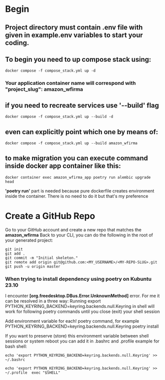 # Begin
## Project directory must contain .env file with given in example.env variables to start your coding.

## To begin you need to up compose stack using:
    docker compose -f compose_stack.yml up -d

### Your application container name will correspond with "project_slug": amazon_wfirma

## if you need to recreate services use '--build' flag

    docker compose -f compose_stack.yml up --build -d

## even can explicitly point which one by means of:

    docker compose -f compose_stack.yml up --build amazon_wfirma

## to make migration you can execute command inside docker app container like this:

    docker container exec amazon_wfirma_app poetry run alembic upgrade head
**'poetry run'** part is needed because pure dockerfile creates environment inside the container. There is no need to do it
but that's my preference


# Create a GitHub Repo

Go to your GitHub account and create a new repo that matches the **amazon_wfirma** 
Back to your CLI, you can do the following in the root of your generated project:
    
    git init
    git add .
    git commit -m "Initial skeleton."
    git remote add origin git@github.com:<MY_USERNAME>/<MY-REPO-SLUG>.git
    git push -u origin master

### When trying to install dependency using poetry on Kubuntu 23.10 
I encounter **[org.freedesktop.DBus.Error.UnknownMethod]** error. For me it can be resolved in a three way:
Running export PYTHON_KEYRING_BACKEND=keyring.backends.null.Keyring in shell will work for following poetry commands until you close (exit) your shell session

Add environment variable for each! poetry command, for example PYTHON_KEYRING_BACKEND=keyring.backends.null.Keyring poetry install

If you want to preserve (store) this environment variable between shell sessions or system reboot you can add it in .bashrc and .profile example for bash shell:

    echo 'export PYTHON_KEYRING_BACKEND=keyring.backends.null.Keyring' >> ~/.bashrc

    echo 'export PYTHON_KEYRING_BACKEND=keyring.backends.null.Keyring' >> ~/.profile  exec "$SHELL"

